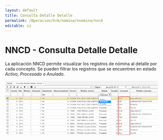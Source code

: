 ```yaml
---
layout: default
title: Consulta Detalle Detalle
permalink: /Operacion/hrm/nomina/nnomina/nncd
editable: si
---
```


# NNCD - Consulta Detalle Detalle

La aplicación NNCD permite visualizar los registros de nómina al detalle por cada concepto. Se pueden filtrar los registros que se encuentren en estado _Activo, Procesado_ _o_ _Anulado_.  

![](nncd.png)


